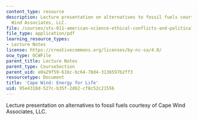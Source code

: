```yaml
---
content_type: resource
description: Lecture presentation on alternatives to fossil fuels courtesy of Cape
  Wind Associates, LLC.
file: /courses/sts-011-american-science-ethical-conflicts-and-political-choices-fall-2007/95e4318d527cb35f2d62cf8c52c21556_lec20_capewind.pdf
file_type: application/pdf
learning_resource_types:
- Lecture Notes
license: https://creativecommons.org/licenses/by-nc-sa/4.0/
ocw_type: OCWFile
parent_title: Lecture Notes
parent_type: CourseSection
parent_uid: e0a29f59-616c-bc64-78d4-3136597b2ff3
resourcetype: Document
title: 'Cape Wind: Energy for Life'
uid: 95e4318d-527c-b35f-2d62-cf8c52c21556
---
```

Lecture presentation on alternatives to fossil fuels courtesy of Cape Wind Associates, LLC.